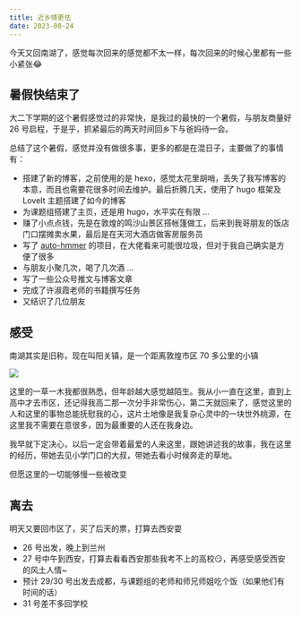 ```yaml
---
title: 近乡情更怯
date: 2023-08-24
---
```


今天又回南湖了，感觉每次回来的感觉都不太一样，每次回来的时候心里都有一些小紧张😂

<!--more-->

## 暑假快结束了

大二下学期的这个暑假感觉过的非常快，是我过的最快的一个暑假，与朋友商量好 26 号启程，于是乎，抓紧最后的两天时间回乡下与爸妈待一会。

总结了这个暑假，感觉并没有做很多事，更多的都是在混日子，主要做了的事情有：

- 搭建了新的博客，之前使用的是 hexo，感觉太花里胡哨，丢失了我写博客的本意，而且也需要花很多时间去维护。最后折腾几天，使用了 hugo 框架及 LoveIt 主题搭建了如今的博客
- 为课题组搭建了主页，还是用 hugo，水平实在有限 ...
- 赚了小点点钱，先是在敦煌的鸣沙山景区搭帐篷做工，后来到我哥朋友的饭店门口摆摊卖水果，最后是在天河大酒店做客房服务员
- 写了 [auto-hmmer](https://github.com/imjiaoyuan/auto-hmmer) 的项目，在大佬看来可能很垃圾，但对于我自己确实是方便了很多
- 与朋友小聚几次，喝了几次酒 ...
- 写了一些公众号推文与博客文章
- 完成了许淑霞老师的书籍撰写任务
- 又结识了几位朋友

## 感受

南湖其实是旧称，现在叫阳关镇，是一个距离敦煌市区 70 多公里的小镇

![](https://images.yuanj.top/blog/20230824235728.png)

这里的一草一木我都很熟悉，但年龄越大感觉越陌生。我从小一直在这里，直到上高中才去市区，还记得我高二那一次分手非常伤心，第二天就回来了，感觉这里的人和这里的事物总能抚慰我的心，这片土地像是我复杂心灵中的一块世外桃源，在这里我不需要在意很多，因为最重要的人还在我身边。

我早就下定决心，以后一定会带着最爱的人来这里，跟她讲述我的故事，我在这里的经历，带她去见小学门口的大叔，带她去看小时候奔走的草地。

但愿这里的一切能够慢一些被改变

## 离去

明天又要回市区了，买了后天的票，打算去西安耍

- 26 号出发，晚上到兰州
- 27 号中午到西安，打算去看看西安那些我考不上的高校😏，再感受感受西安的风土人情~
- 预计 29/30 号出发去成都，与课题组的老师和师兄师姐吃个饭（如果他们有时间的话）
- 31 号差不多回学校
